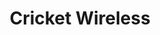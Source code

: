 ---
title: "Cricket Wireless"
url: /richmond/cricket-wireless-jefferson-davis-highway/
shop: Handy
---